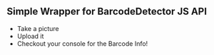 ## Simple Wrapper for BarcodeDetector JS API

- Take a picture
- Upload it
- Checkout your console for the Barcode Info!
